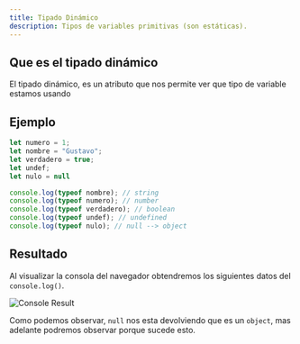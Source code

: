 ```yaml
---
title: Tipado Dinámico
description: Tipos de variables primitivas (son estáticas).
---
```


## Que es el **tipado dinámico**
El tipado dinámico, es un atributo que nos permite ver que tipo de variable estamos usando

## Ejemplo
```js title="03-tipado-dinamico.js"
let numero = 1;
let nombre = "Gustavo";
let verdadero = true;
let undef;
let nulo = null

console.log(typeof nombre); // string
console.log(typeof numero); // number
console.log(typeof verdadero); // boolean
console.log(typeof undef); // undefined
console.log(typeof nulo); // null --> object
```
## Resultado
Al visualizar la consola del navegador obtendremos los siguientes datos del `console.log()`.

![Console Result](/img/01-tipos-y-variables/03-tipado-dinamico.png)

Como podemos observar, `null` nos esta devolviendo que es un `object`, mas adelante podremos observar porque sucede esto.